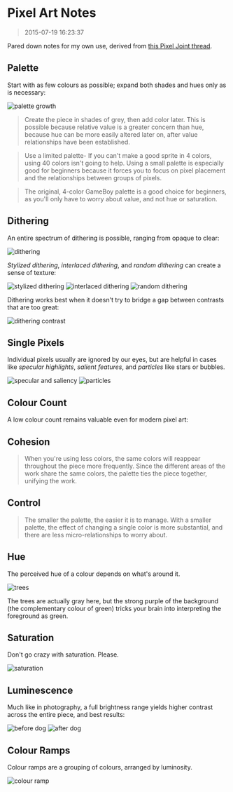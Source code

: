 # Pixel Art Notes
> 2015-07-19 16:23:37

Pared down notes for my own use, derived from [this Pixel Joint
thread](http://www.pixeljoint.com/forum/forum_posts.asp?TID=11299).


## Palette

Start with as few colours as possible; expand both shades and hues only as is
necessary:

![palette growth](http://i.imgur.com/VT07FD6.gif)

> Create the piece in shades of grey, then add color later. This is possible
> because relative value is a greater concern than hue, because hue can be more
> easily altered later on, after value relationships have been established.

> Use a limited palette- If you can't make a good sprite in 4 colors, using 40
> colors isn't going to help. Using a small palette is especially good for
> beginners because it forces you to focus on pixel placement and the
> relationships between groups of pixels.

> The original, 4-color GameBoy palette is a good choice for beginners, as
> you'll only have to worry about value, and not hue or saturation.


## Dithering

An entire spectrum of dithering is possible, ranging from opaque to clear:

![dithering](http://i.imgur.com/8lMX9X7.gif)

*Stylized dithering*, *interlaced dithering*, and *random dithering* can create
a sense of texture:

![stylized dithering](http://i.imgur.com/M7pH3te.png)
![interlaced dithering](http://i.imgur.com/KZKqtGb.png)
![random dithering](http://i.imgur.com/5Nb6rRz.png)

Dithering works best when it doesn't try to bridge a gap between contrasts that
are too great:

![dithering contrast](http://i.imgur.com/sSBDlkg.png)


## Single Pixels

Individual pixels usually are ignored by our eyes, but are helpful in cases like
*specular highlights*, *salient features*, and *particles* like stars or
bubbles.

![specular and saliency](http://i.imgur.com/jt2dI9E.png)
![particles](http://i.imgur.com/iubuhfP.gif)


## Colour Count

A low colour count remains valuable even for modern pixel art:

## Cohesion

> When you're using less colors, the same colors will reappear throughout the
> piece more frequently. Since the different areas of the work share the same
> colors, the palette ties the piece together, unifying the work.

## Control

> The smaller the palette, the easier it is to manage. With a smaller palette,
> the effect of changing a single color is more substantial, and there are less
> micro-relationships to worry about. 


## Hue

The perceived hue of a colour depends on what's around it.

![trees](http://i.imgur.com/r8GnJFx.png)

The trees are actually gray here, but the strong purple of the background
(the complementary colour of green) tricks your brain into interpreting the
foreground as green.


## Saturation

Don't go crazy with saturation. Please.

![saturation](http://i.imgur.com/BryBeZd.gif)


## Luminescence

Much like in photography, a full brightness range yields higher contrast across
the entire piece, and best results:

![before dog](http://i.imgur.com/OBewEc2.gif)
![after dog](http://i.imgur.com/EnwVHM2.gif)


## Colour Ramps

Colour ramps are a grouping of colours, arranged by luminosity.

![colour ramp](http://i.imgur.com/oHmM7T1.png)

